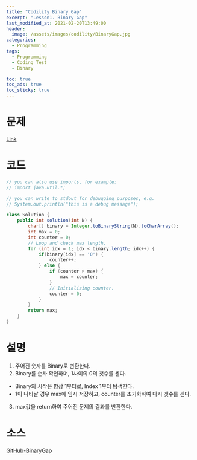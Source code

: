 ```yaml
---
title: "Codility Binary Gap"
excerpt: "Lesson1. Binary Gap"
last_modified_at: 2021-02-20T13:49:00
header:
  image: /assets/images/codility/BinaryGap.jpg
categories:
  - Programming
tags:
  - Programming
  - Coding Test
  - Binary

toc: true
toc_ads: true
toc_sticky: true
---
```

# 문제
[Link](https://app.codility.com/programmers/lessons/1-iterations/binary_gap/)

# 코드
```java
// you can also use imports, for example:
// import java.util.*;

// you can write to stdout for debugging purposes, e.g.
// System.out.println("this is a debug message");

class Solution {
    public int solution(int N) {
        char[] binary = Integer.toBinaryString(N).toCharArray();
        int max = 0;
        int counter = 0;
        // Loop and check max length.
        for (int idx = 1; idx < binary.length; idx++) {
            if(binary[idx] == '0') {
                counter++;
            } else {
                if (counter > max) {
                    max = counter;
                }
                // Initializing counter.
                counter = 0;
            }
        }
        return max;
    }
}
```

# 설명
1. 주어진 숫자를 Binary로 변환한다.
2. Binary를 순차 확인하며, 1사이의 0의 갯수를 센다.
- Binary의 시작은 항상 1부터로, Index 1부터 탐색한다.
- 1이 나타날 경우 max에 임시 저장하고, counter를 초기화하여 다시 갯수를 센다.
3. max값을 return하여 주어진 문제의 결과를 반환한다.

# 소스
[GitHub-BinaryGap](https://github.com/GracefulSoul/Sample/blob/master/src/main/java/gracefulsoul/codility/lesson01/BinaryGap.java)